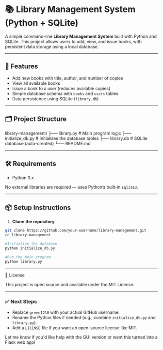 # 📚 Library Management System (Python + SQLite)

A simple command-line **Library Management System** built with Python and SQLite. This project allows users to add, view, and issue books, with persistent data storage using a local database.

---

## 🚀 Features

- Add new books with title, author, and number of copies
- View all available books
- Issue a book to a user (reduces available copies)
- Simple database schema with `books` and `users` tables
- Data persistence using SQLite (`library.db`)

---

## 🗂️ Project Structure

library-management/
├── library.py # Main program logic
├── initialize_db.py # Initializes the database tables
├── library.db # SQLite database (auto-created)
└── README.md


---

## 🛠️ Requirements

- Python 3.x

No external libraries are required — uses Python’s built-in `sqlite3`.

---

## 📦 Setup Instructions

1. **Clone the repository**

```bash
git clone https://github.com/your-username/library-management.git
cd library-management

#Initialize the database
python initialize_db.py

#Run the main program
python library.py
```

---

📄 License

This project is open source and available under the MIT License.

---

### ✅ Next Steps

- Replace `green1210` with your actual GitHub username.
- Rename the Python files if needed (e.g., combine `initialize_db.py` and `library.py`).
- Add a `LICENSE` file if you want an open-source license like MIT.

Let me know if you'd like help with the GUI version or want this turned into a Flask web app!
